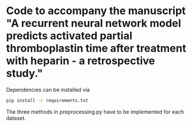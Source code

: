 # Code to accompany the manuscript "A recurrent neural network model predicts activated partial thromboplastin time after treatment with heparin - a retrospective study."

Dependencies can be installed via 
```bash
pip install -r requirements.txt
```

The three methods in preprocessing.py have to be implemented for each dataset.



